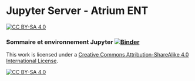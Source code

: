 # Jupyter Server - Atrium ENT 
[![CC BY-SA 4.0][cc-by-sa-shield]][cc-by-sa]



### Sommaire et environnement Jupyter [![Binder](https://mybinder.org/badge_logo.svg)](https://mybinder.org/v2/gh/jcamponovo/JupyterAtrium/main?urlpath=apps/environnement.ipynb?URL='www.atrium-sud.fr')  
  




This work is licensed under a
[Creative Commons Attribution-ShareAlike 4.0 International License][cc-by-sa].

[![CC BY-SA 4.0][cc-by-sa-image]][cc-by-sa]

[cc-by-sa]: http://creativecommons.org/licenses/by-sa/4.0/
[cc-by-sa-image]: https://licensebuttons.net/l/by-sa/4.0/88x31.png
[cc-by-sa-shield]: https://img.shields.io/badge/License-CC%20BY--SA%204.0-lightgrey.svg
